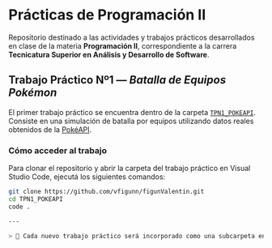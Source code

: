 # Prácticas de Programación II

Repositorio destinado a las actividades y trabajos prácticos desarrollados en clase de la materia **Programación II**, correspondiente a la carrera **Tecnicatura Superior en Análisis y Desarrollo de Software**.

## Trabajo Práctico Nº1 — *Batalla de Equipos Pokémon*

El primer trabajo práctico se encuentra dentro de la carpeta [`TPN1_POKEAPI`](./TPN1_POKEAPI).  
Consiste en una simulación de batalla por equipos utilizando datos reales obtenidos de la [PokéAPI](https://pokeapi.co/).

### Cómo acceder al trabajo

Para clonar el repositorio y abrir la carpeta del trabajo práctico en Visual Studio Code, ejecutá los siguientes comandos:

```bash
git clone https://github.com/vfigunn/figunValentin.git
cd TPN1_POKEAPI
code .

---

> 📁 Cada nuevo trabajo práctico será incorporado como una subcarpeta en este repositorio.
